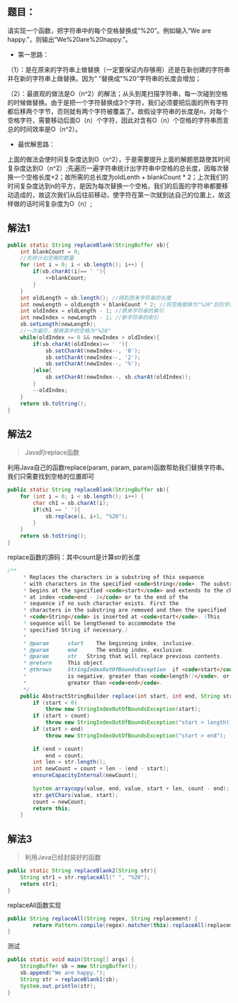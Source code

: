 ## 题目：

请实现一个函数，把字符串中的每个空格替换成“%20”。例如输入“We are happy.”，则输出“We%20are%20happy.”。

- 第一思路：

（1）：是在原来的字符串上做替换（一定要保证内存够用）还是在新创建的字符串并在新的字符串上做替换。因为“ ”替换成“%20”字符串的长度会增加；

（2）：最直观的做法是O（n^2）的解法；从头到尾扫描字符串，每一次碰到空格的时候做替换。由于是把一个字符替换成3个字符，我们必须要把后面的所有字符都后移两个字节，否则就有两个字符被覆盖了。故假设字符串的长度是n，对每个空格字符，需要移动后面O（n）个字符，因此对含有O（n）个空格的字符串而言总的时间效率是O（n^2）。

- 最优解思路：

上面的做法会使时间复杂度达到O（n^2），于是需要提升上面的解题思路使其时间复杂度达到O（n^2）;先遍历一遍字符串统计出字符串中空格的总长度，因每次替换一个空格长度+2；故所需的总长度为oldLenth + blankCount * 2；上次我们的时间复杂度达到n的平方，是因为每次替换一个空格，我们的后面的字符串都要移动造成的，故这次我们从后往前移动，使字符在第一次就到达自己的位置上，故这样做的话时间复杂度为O（n）;



## 解法1

```java
public static String replaceBlank(StringBuffer sb){
	int blankCount = 0;
	//先统计出空格的数量
	for (int i = 0; i < sb.length(); i++) {
		if(sb.charAt(i)== ' '){
			++blankCount;
		}
	}
	int oldLength = sb.length(); //得到原来字符串的长度
	int newLength = oldLength + blankCount * 2; //将空格替换为"%20"后的字符长度
	int oldIndex = oldLength - 1; //原来字符串的索引
	int newIndex = newLength - 1; //新字符串的索引
	sb.setLength(newLength);
	//一次遍历，替换其中的空格为"%20"
	while(oldIndex >= 0 && newIndex > oldIndex){
		if(sb.charAt(oldIndex)== ' '){
			sb.setCharAt(newIndex--, '0');
			sb.setCharAt(newIndex--, '2');
			sb.setCharAt(newIndex--, '%');
		}else{
			sb.setCharAt(newIndex--, sb.charAt(oldIndex));
		}
		--oldIndex;
	}
	return sb.toString();
}
```



## 解法2

>  Java的replace函数

利用Java自己的函数replace(param, param, param)函数帮助我们替换字符串。我们只需要找到空格的位置即可

```java
public static String replaceBlank(StringBuffer sb){
	for (int i = 0; i < sb.length(); i++) {
		char ch1 = sb.charAt(i);
		if(ch1 == ' '){
			sb.replace(i, i+1, "%20");
		}
	}
	return sb.toString();
}
```

replace函数的源码：其中count是计算str的长度

```java
/**
     * Replaces the characters in a substring of this sequence
     * with characters in the specified <code>String</code>. The substring
     * begins at the specified <code>start</code> and extends to the character
     * at index <code>end - 1</code> or to the end of the
     * sequence if no such character exists. First the
     * characters in the substring are removed and then the specified
     * <code>String</code> is inserted at <code>start</code>. (This
     * sequence will be lengthened to accommodate the
     * specified String if necessary.)
     *
     * @param      start    The beginning index, inclusive.
     * @param      end      The ending index, exclusive.
     * @param      str   String that will replace previous contents.
     * @return     This object.
     * @throws     StringIndexOutOfBoundsException  if <code>start</code>
     *             is negative, greater than <code>length()</code>, or
     *             greater than <code>end</code>.
     */
    public AbstractStringBuilder replace(int start, int end, String str) {
        if (start < 0)
            throw new StringIndexOutOfBoundsException(start);
        if (start > count)
            throw new StringIndexOutOfBoundsException("start > length()");
        if (start > end)
            throw new StringIndexOutOfBoundsException("start > end");
 
        if (end > count)
            end = count;
        int len = str.length();
        int newCount = count + len - (end - start);
        ensureCapacityInternal(newCount);
 
        System.arraycopy(value, end, value, start + len, count - end);
        str.getChars(value, start);
        count = newCount;
        return this;
    }
```



## 解法3

> 利用Java已经封装好的函数

```java
public static String replaceBlank2(String str){
	String str1 = str.replaceAll(" ", "%20");
	return str1;
}
```

replaceAll函数实现

```java
public String replaceAll(String regex, String replacement) {
        return Pattern.compile(regex).matcher(this).replaceAll(replacement);
}
```

测试

```java
public static void main(String[] args) {
	StringBuffer sb = new StringBuffer();
	sb.append("We are happy.");
	String str = replaceBlank1(sb);
	System.out.println(str);
}
```

